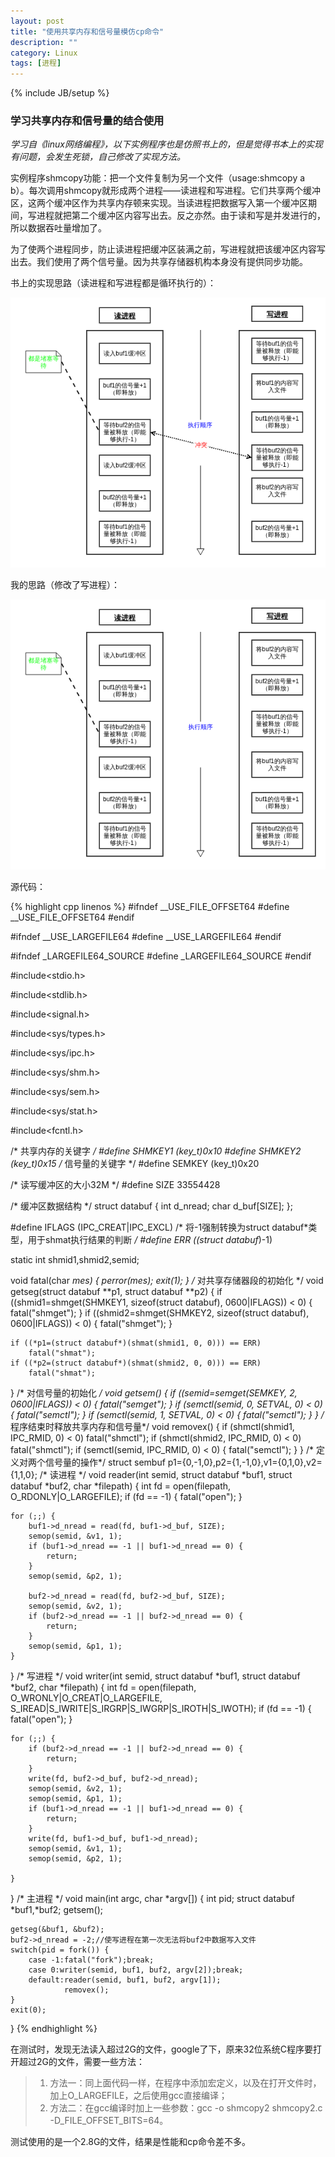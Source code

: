 ```yaml
---
layout: post
title: "使用共享内存和信号量模仿cp命令"
description: ""
category: Linux
tags: [进程]
---
```

{% include JB/setup %}

### 学习共享内存和信号量的结合使用

*学习自《linux网络编程》，以下实例程序也是仿照书上的，但是觉得书本上的实现有问题，会发生死锁，自己修改了实现方法。*

实例程序shmcopy功能：把一个文件复制为另一个文件（usage:shmcopy a b）。每次调用shmcopy就形成两个进程——读进程和写进程。它们共享两个缓冲区，这两个缓冲区作为共享内存顿来实现。当读进程把数据写入第一个缓冲区期间，写进程就把第二个缓冲区内容写出去。反之亦然。由于读和写是并发进行的，所以数据吞吐量增加了。

为了使两个进程同步，防止读进程把缓冲区装满之前，写进程就把该缓冲区内容写出去。我们使用了两个信号量。因为共享存储器机构本身没有提供同步功能。

<!--more-->
书上的实现思路（读进程和写进程都是循环执行的）：

![complict](/assets/img/201311080101.png)

我的思路（修改了写进程）：

![right](/assets/img/201311080102.png)

源代码：

{% highlight cpp linenos %}
#ifndef __USE_FILE_OFFSET64
#define __USE_FILE_OFFSET64
#endif

#ifndef __USE_LARGEFILE64
#define __USE_LARGEFILE64
#endif

#ifndef _LARGEFILE64_SOURCE
#define _LARGEFILE64_SOURCE
#endif

#include<stdio.h>

#include<stdlib.h>

#include<signal.h>

#include<sys/types.h>

#include<sys/ipc.h>

#include<sys/shm.h>

#include<sys/sem.h>

#include<sys/stat.h>

#include<fcntl.h>

/* 共享内存的关键字 */
#define SHMKEY1 (key_t)0x10
#define SHMKEY2 (key_t)0x15
/* 信号量的关键字 */
#define SEMKEY (key_t)0x20

/* 读写缓冲区的大小32M */
#define SIZE 33554428

/* 缓冲区数据结构 */
struct databuf {
    int d_nread;
    char d_buf[SIZE];
};

#define IFLAGS (IPC_CREAT|IPC_EXCL)
/* 将-1强制转换为struct databuf*类型，用于shmat执行结果的判断 */
#define ERR ((struct databuf*)-1)

static int shmid1,shmid2,semid;

void fatal(char *mes) {
    perror(mes);
    exit(1);
}
/* 对共享存储器段的初始化 */
void getseg(struct databuf **p1, struct databuf **p2) {
    if ((shmid1=shmget(SHMKEY1, sizeof(struct databuf), 0600|IFLAGS)) < 0) {
        fatal("shmget");
    }
    if ((shmid2=shmget(SHMKEY2, sizeof(struct databuf), 0600|IFLAGS)) < 0) {
        fatal("shmget");
    }

    if ((*p1=(struct databuf*)(shmat(shmid1, 0, 0))) == ERR)
        fatal("shmat");
    if ((*p2=(struct databuf*)(shmat(shmid2, 0, 0))) == ERR)
        fatal("shmat");
}
/* 对信号量的初始化 */
void getsem() {
    if ((semid=semget(SEMKEY, 2, 0600|IFLAGS)) < 0) {
        fatal("semget");
    }
    if (semctl(semid, 0, SETVAL, 0) < 0) {
        fatal("semctl");
    }
    if (semctl(semid, 1, SETVAL, 0) < 0) {
        fatal("semctl");
    }
}
/* 程序结束时释放共享内存和信号量*/
void removex() {
    if (shmctl(shmid1, IPC_RMID, 0) < 0)
        fatal("shmctl");
    if (shmctl(shmid2, IPC_RMID, 0) < 0)
        fatal("shmctl");
    if (semctl(semid, IPC_RMID, 0) < 0) {
        fatal("semctl");
    }
}
/* 定义对两个信号量的操作*/
struct sembuf p1={0,-1,0},p2={1,-1,0},v1={0,1,0},v2={1,1,0};
/* 读进程 */
void reader(int semid, struct databuf *buf1, struct databuf *buf2, char *filepath) {
    int fd = open(filepath, O_RDONLY|O_LARGEFILE);
    if (fd == -1) {
        fatal("open");
    }

    for (;;) {
        buf1->d_nread = read(fd, buf1->d_buf, SIZE);
        semop(semid, &v1, 1);
        if (buf1->d_nread == -1 || buf1->d_nread == 0) {
            return;
        }
        semop(semid, &p2, 1);

        buf2->d_nread = read(fd, buf2->d_buf, SIZE);
        semop(semid, &v2, 1);
        if (buf2->d_nread == -1 || buf2->d_nread == 0) {
            return;
        }
        semop(semid, &p1, 1);
    }
}
/* 写进程 */
void writer(int semid, struct databuf *buf1, struct databuf *buf2, char *filepath) {
    int fd = open(filepath, O_WRONLY|O_CREAT|O_LARGEFILE, S_IREAD|S_IWRITE|S_IRGRP|S_IWGRP|S_IROTH|S_IWOTH);
    if (fd == -1) {
        fatal("open");
    }

    for (;;) {
        if (buf2->d_nread == -1 || buf2->d_nread == 0) {
            return;
        }
        write(fd, buf2->d_buf, buf2->d_nread);
        semop(semid, &v2, 1);
        semop(semid, &p1, 1);
        if (buf1->d_nread == -1 || buf1->d_nread == 0) {
            return;
        }
        write(fd, buf1->d_buf, buf1->d_nread);
        semop(semid, &v1, 1);
        semop(semid, &p2, 1);

    }
}
/* 主进程 */
void main(int argc, char *argv[]) {
    int pid;
    struct databuf *buf1,*buf2;
    getsem();

    getseg(&buf1, &buf2);
    buf2->d_nread = -2;//使写进程在第一次无法将buf2中数据写入文件
    switch(pid = fork()) {
        case -1:fatal("fork");break;
        case 0:writer(semid, buf1, buf2, argv[2]);break;
        default:reader(semid, buf1, buf2, argv[1]);
                removex();
    }
    exit(0);
}
{% endhighlight %}

在测试时，发现无法读入超过2G的文件，google了下，原来32位系统C程序要打开超过2G的文件，需要一些方法：

> 1. 方法一：同上面代码一样，在程序中添加宏定义，以及在打开文件时，加上O_LARGEFILE，之后使用gcc直接编译；
> 2. 方法二：在gcc编译时加上一些参数：gcc -o shmcopy2 shmcopy2.c -D_FILE_OFFSET_BITS=64。

测试使用的是一个2.8G的文件，结果是性能和cp命令差不多。